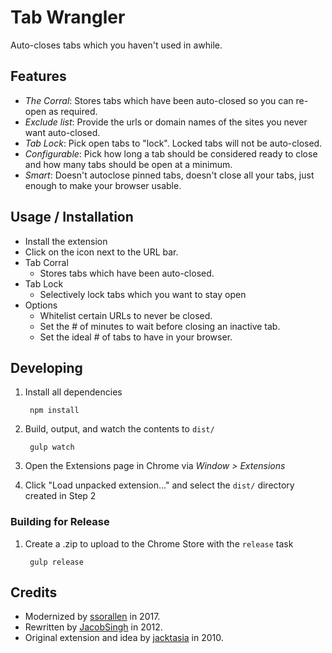 # Tab Wrangler

Auto-closes tabs which you haven't used in awhile.

## Features

* *The Corral*: Stores tabs which have been auto-closed so you can re-open as required.
* *Exclude list*: Provide the urls or domain names of the sites you never want auto-closed.
* *Tab Lock*: Pick open tabs to "lock".  Locked tabs will not be auto-closed.
* *Configurable*: Pick how long a tab should be considered ready to close and how many tabs should
  be open at a minimum.
* *Smart*: Doesn't autoclose pinned tabs, doesn't close all your tabs,
  just enough to make your browser usable.

## Usage / Installation

* Install the extension
* Click on the icon next to the URL bar.
* Tab Corral
  * Stores tabs which have been auto-closed.
* Tab Lock
  * Selectively lock tabs which you want to stay open
* Options
  * Whitelist certain URLs to never be closed.
  * Set the # of minutes to wait before closing an inactive tab.
  * Set the ideal # of tabs to have in your browser.

## Developing

1. Install all dependencies

        npm install
2. Build, output, and watch the contents to `dist/`

        gulp watch
3. Open the Extensions page in Chrome via *Window > Extensions*
4. Click "Load unpacked extension..." and select the `dist/` directory created in Step 2

### Building for Release

1. Create a .zip to upload to the Chrome Store with the `release` task

        gulp release

## Credits

* Modernized by [ssorallen](https://github.com/ssorallen) in 2017.
* Rewritten by [JacobSingh](https://github.com/jacobSingh) in 2012.
* Original extension and idea by [jacktasia](https://github.com/jacktasia/tabwrangler) in 2010.
